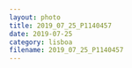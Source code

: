 ```yaml
---
layout: photo
title: 2019_07_25_P1140457
date: 2019-07-25
category: lisboa
filename: 2019_07_25_P1140457
---
```

